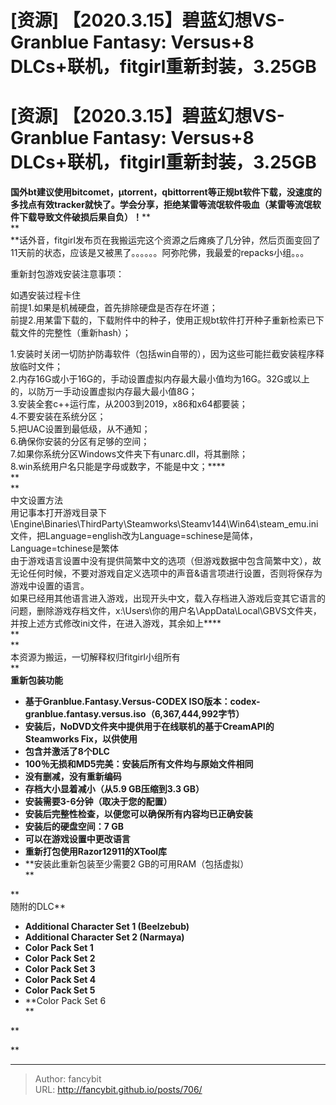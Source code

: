 # [资源] 【2020.3.15】碧蓝幻想VS-Granblue Fantasy: Versus+8 DLCs+联机，fitgirl重新封装，3.25GB

<div class="header"><h1 class="single-title animate__animated animate__pulse animate__faster">[资源] 【2020.3.15】碧蓝幻想VS-Granblue Fantasy: Versus+8 DLCs+联机，fitgirl重新封装，3.25GB</h1></div>

<div class="content" id="content"><p><strong>国外bt建议使用bitcomet，μtorrent，qbittorrent等正规bt软件下载，没速度的多找点有效tracker就快了。学会分享，拒绝某雷等流氓软件吸血（某雷等流氓软件下载导致文件破损后果自负）！</strong>**<br> **<br> **话外音，fitgirl发布页在我搬运完这个资源之后瘫痪了几分钟，然后页面变回了11天前的状态，应该是又被黑了。。。。。。阿弥陀佛，我最爱的repacks小组。。。</p><p>重新封包游戏安装注意事项：</p><p>如遇安装过程卡住<br> 前提1.如果是机械硬盘，首先排除硬盘是否存在坏道；<br> 前提2.用某雷下载的，下载附件中的种子，使用正规bt软件打开种子重新检索已下载文件的完整性（重新hash）；</p><p>1.安装时关闭一切防护防毒软件（包括win自带的），因为这些可能拦截安装程序释放临时文件；<br> 2.内存16G或小于16G的，手动设置虚拟内存最大最小值均为16G。32G或以上的，以防万一手动设置虚拟内存最大最小值8G；<br> 3.安装全套c++运行库，从2003到2019，x86和x64都要装；<br> 4.不要安装在系统分区；<br> 5.把UAC设置到最低级，从不通知；<br> 6.确保你安装的分区有足够的空间；<br> 7.如果你系统分区Windows文件夹下有unarc.dll，将其删除；<br> 8.win系统用户名只能是字母或数字，不能是中文；****<br> **<br> **<br> 中文设置方法<br> 用记事本打开游戏目录下\Engine\Binaries\ThirdParty\Steamworks\Steamv144\Win64\steam_emu.ini文件，把Language=english改为Language=schinese是简体，Language=tchinese是繁体<br> 由于游戏语言设置中没有提供简繁中文的选项（但游戏数据中包含简繁中文），故无论任何时候，不要对游戏自定义选项中的声音&amp;语言项进行设置，否则将保存为游戏中设置的语言。<br> 如果已经用其他语言进入游戏，出现开头中文，载入存档进入游戏后变其它语言的问题，删除游戏存档文件，x:\Users\你的用户名\AppData\Local\GBVS文件夹，并按上述方式修改ini文件，在进入游戏，其余如上****<br> **<br> **<br> 本资源为搬运，一切解释权归fitgirl小组所有<br> **<br><strong>重新包装功能</strong></p><ul><li><strong>基于Granblue.Fantasy.Versus-CODEX ISO版本：codex-granblue.fantasy.versus.iso（6,367,444,992字节）</strong></li><li><strong>安装后，NoDVD文件夹中提供用于在线联机的基于CreamAPI的Steamworks Fix，以供使用</strong></li><li><strong>包含并激活了8个DLC</strong></li><li><strong>100％无损和MD5完美：安装后所有文件均与原始文件相同</strong></li><li><strong>没有删减，没有重新编码</strong></li><li><strong>存档大小显着减小（从5.9 GB压缩到3.3 GB）</strong></li><li><strong>安装需要3-6分钟（取决于您的配置）</strong></li><li><strong>安装后完整性检查，以便您可以确保所有内容均已正确安装</strong></li><li><strong>安装后的硬盘空间：7 GB</strong></li><li><strong>可以在游戏设置中更改语言</strong></li><li><strong>重新打包使用Razor12911的XTool库</strong></li><li>**安装此重新包装至少需要2 GB的可用RAM（包括虚拟）<br> **</li></ul><p>**<br> 随附的DLC**</p><ul><li><strong>Additional Character Set 1 (Beelzebub)</strong></li><li><strong>Additional Character Set 2 (Narmaya)</strong></li><li><strong>Color Pack Set 1</strong></li><li><strong>Color Pack Set 2</strong></li><li><strong>Color Pack Set 3</strong></li><li><strong>Color Pack Set 4</strong></li><li><strong>Color Pack Set 5</strong></li><li>**Color Pack Set 6<br> **</li></ul><p>**</p><!-- raw HTML omitted --><!-- raw HTML omitted --><!-- raw HTML omitted --><!-- raw HTML omitted --><!-- raw HTML omitted --><!-- raw HTML omitted --><p><!-- raw HTML omitted -->**</p><!-- raw HTML omitted --></div>



---

> Author: fancybit  
> URL: http://fancybit.github.io/posts/706/  

